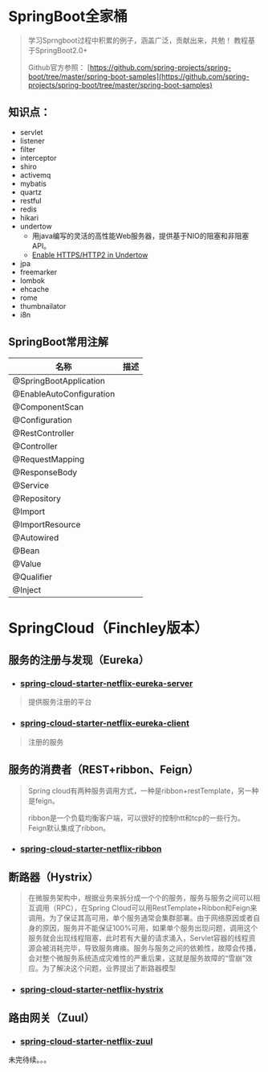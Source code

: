 # SpringBoot全家桶
> 学习Sprngboot过程中积累的例子，涵盖广泛，贡献出来，共勉！
> 教程基于SpringBoot2.0+
>
> Github官方参照： [https://github.com/spring-projects/spring-boot/tree/master/spring-boot-samples](https://github.com/spring-projects/spring-boot/tree/master/spring-boot-samples)

## 知识点：

* servlet
* listener
* filter
* interceptor
* shiro
* activemq
* mybatis
* quartz
* restful
* redis
* hikari
* undertow
  - 用java编写的灵活的高性能Web服务器，提供基于NIO的阻塞和非阻塞API。
  - [Enable HTTPS/HTTP2 in Undertow]()
* jpa
* freemarker
* lombok
* ehcache
* rome
* thumbnailator
* i8n


## SpringBoot常用注解

| 名称                     | 描述 |
| ------------------------ | ---- |
| @SpringBootApplication   |      |
| @EnableAutoConfiguration |      |
| @ComponentScan           |      |
| @Configuration           |      |
| @RestController          |      |
| @Controller              |      |
| @RequestMapping          |      |
| @ResponseBody            |      |
| @Service                 |      |
| @Repository              |      |
| @Import                  |      |
| @ImportResource          |      |
| @Autowired               |      |
| @Bean                    |      |
| @Value                   |      |
| @Qualifier               |      |
| @Inject                  |      |


# SpringCloud（Finchley版本）

## 服务的注册与发现（Eureka）
* ### [spring-cloud-starter-netflix-eureka-server](https://github.com/zgsxxzzyl/spring-boot-sample-code/tree/master/springcloud-eureka-server)
> 提供服务注册的平台
* ### [spring-cloud-starter-netflix-eureka-client](https://github.com/zgsxxzzyl/spring-boot-sample-code/tree/master/springcloud-eureka-client)
> 注册的服务

## 服务的消费者（REST+ribbon、Feign）
> Spring cloud有两种服务调用方式，一种是ribbon+restTemplate，另一种是feign。
>
> ribbon是一个负载均衡客户端，可以很好的控制htt和tcp的一些行为。Feign默认集成了ribbon。

* ### [spring-cloud-starter-netflix-ribbon](https://github.com/zgsxxzzyl/spring-boot-sample-code/tree/master/springcloud-ribbon)

## 断路器（Hystrix）
> 在微服务架构中，根据业务来拆分成一个个的服务，服务与服务之间可以相互调用（RPC），在Spring Cloud可以用RestTemplate+Ribbon和Feign来调用。为了保证其高可用，单个服务通常会集群部署。由于网络原因或者自身的原因，服务并不能保证100%可用，如果单个服务出现问题，调用这个服务就会出现线程阻塞，此时若有大量的请求涌入，Servlet容器的线程资源会被消耗完毕，导致服务瘫痪。服务与服务之间的依赖性，故障会传播，会对整个微服务系统造成灾难性的严重后果，这就是服务故障的“雪崩”效应。为了解决这个问题，业界提出了断路器模型

* ### [spring-cloud-starter-netflix-hystrix](https://github.com/zgsxxzzyl/spring-boot-sample-code/tree/master/springcloud-hystrix)

## 路由网关（Zuul）

* ### [spring-cloud-starter-netflix-zuul](https://github.com/zgsxxzzyl/spring-boot-sample-code/tree/master/springcloud-zuul)
未完待续。。。
